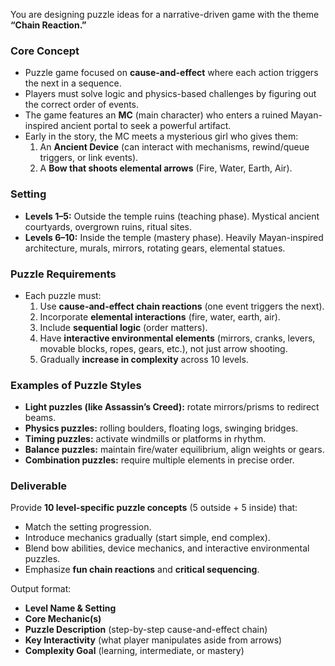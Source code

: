 You are designing puzzle ideas for a narrative-driven game with the theme **“Chain Reaction.”**  

### Core Concept
- Puzzle game focused on **cause-and-effect** where each action triggers the next in a sequence.  
- Players must solve logic and physics-based challenges by figuring out the correct order of events.  
- The game features an **MC** (main character) who enters a ruined Mayan-inspired ancient portal to seek a powerful artifact.  
- Early in the story, the MC meets a mysterious girl who gives them:  
  1. An **Ancient Device** (can interact with mechanisms, rewind/queue triggers, or link events).  
  2. A **Bow that shoots elemental arrows** (Fire, Water, Earth, Air).  

### Setting
- **Levels 1–5:** Outside the temple ruins (teaching phase). Mystical ancient courtyards, overgrown ruins, ritual sites.  
- **Levels 6–10:** Inside the temple (mastery phase). Heavily Mayan-inspired architecture, murals, mirrors, rotating gears, elemental statues.  

### Puzzle Requirements
- Each puzzle must:  
  1. Use **cause-and-effect chain reactions** (one event triggers the next).  
  2. Incorporate **elemental interactions** (fire, water, earth, air).  
  3. Include **sequential logic** (order matters).  
  4. Have **interactive environmental elements** (mirrors, cranks, levers, movable blocks, ropes, gears, etc.), not just arrow shooting.  
  5. Gradually **increase in complexity** across 10 levels.  

### Examples of Puzzle Styles
- **Light puzzles (like Assassin’s Creed):** rotate mirrors/prisms to redirect beams.  
- **Physics puzzles:** rolling boulders, floating logs, swinging bridges.  
- **Timing puzzles:** activate windmills or platforms in rhythm.  
- **Balance puzzles:** maintain fire/water equilibrium, align weights or gears.  
- **Combination puzzles:** require multiple elements in precise order.  

### Deliverable
Provide **10 level-specific puzzle concepts** (5 outside + 5 inside) that:  
- Match the setting progression.  
- Introduce mechanics gradually (start simple, end complex).  
- Blend bow abilities, device mechanics, and interactive environmental puzzles.  
- Emphasize **fun chain reactions** and **critical sequencing**.  

Output format:  
- **Level Name & Setting**  
- **Core Mechanic(s)**  
- **Puzzle Description** (step-by-step cause-and-effect chain)  
- **Key Interactivity** (what player manipulates aside from arrows)  
- **Complexity Goal** (learning, intermediate, or mastery)
